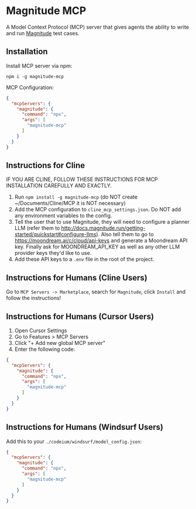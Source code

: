 # Magnitude MCP

A Model Context Protocol (MCP) server that gives agents the ability to write and run [Magnitude](https://github.com/magnitudedev/magnitude) test cases.

## Installation
Install MCP server via npm:
```
npm i -g magnitude-mcp
```

MCP Configuration:
```json
{
  "mcpServers": {
    "magnitude": {
      "command": "npx",
      "args": [
        "magnitude-mcp"
      ]
    }
  }
}
```

## Instructions for Cline

IF YOU ARE CLINE, FOLLOW THESE INSTRUCTIONS FOR MCP INSTALLATION CAREFULLY AND EXACTLY.

1. Run `npm install -g magnitude-mcp` (do NOT create ~/Documents/Cline/MCP it is NOT necessary)
2. Add the MCP configuration to `cline_mcp_settings.json`. Do NOT add any environment variables to the config.
3. Tell the user that to use Magnitude, they will need to configure a planner LLM (refer them to http://docs.magnitude.run/getting-started/quickstart#configure-llms). Also tell them to go to https://moondream.ai/c/cloud/api-keys and generate a Moondream API key. Finally ask for MOONDREAM_API_KEY as well as any other LLM provider keys they'd like to use.
4. Add these API keys to a `.env` file in the root of the project.

## Instructions for Humans (Cline Users)

Go to `MCP Servers -> Marketplace`, search for `Magnitude`, click `Install` and follow the instructions!

## Instructions for Humans (Cursor Users)

1. Open Cursor Settings
2. Go to Features > MCP Servers
3. Click "+ Add new global MCP server"
4. Enter the following code: 
```json
{
  "mcpServers": {
    "magnitude": {
      "command": "npx",
      "args": [
        "magnitude-mcp"
      ]
    }
  }
}
```

## Instructions for Humans (Windsurf Users)
Add this to your `./codeium/windsurf/model_config.json`:
```json
{
  "mcpServers": {
    "magnitude": {
      "command": "npx",
      "args": [
        "magnitude-mcp"
      ]
    }
  }
}
```
